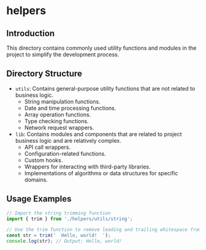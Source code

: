 # helpers

## Introduction

This directory contains commonly used utility functions and modules in the project to simplify the development process.

## Directory Structure

* `utils`: Contains general-purpose utility functions that are not related to business logic.
  * String manipulation functions.
  * Date and time processing functions.
  * Array operation functions.
  * Type checking functions.
  * Network request wrappers.
* `lib`: Contains modules and components that are related to project business logic and are relatively complex.
  * API call wrappers.
  * Configuration-related functions.
  * Custom hooks.
  * Wrappers for interacting with third-party libraries.
  * Implementations of algorithms or data structures for specific domains.

## Usage Examples

```javascript
// Import the string trimming function
import { trim } from './helpers/utils/string';

// Use the trim function to remove leading and trailing whitespace from a string
const str = trim('  Hello, world!  ');
console.log(str); // Output: Hello, world!
```
